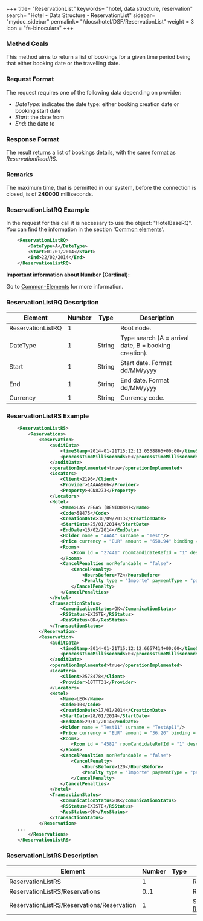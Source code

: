 +++
title= "ReservationList"
keywords= "hotel, data structure, reservation"
search= "Hotel - Data Structure - ReservationList"
sidebar= "mydoc_sidebar"
permalink= "/docs/hotel/DSF/ReservationList"
weight = 3
icon = "fa-binoculars"
+++



### Method Goals


This method aims to return a list of bookings for a given time period
being that either booking date or the travelling date.



### Request Format


The request requires one of the following data depending on provider:

-   *DateType*: indicates the date type: either booking creation date or
    booking start date
-   *Start*: the date from
-   *End*: the date to



### Response Format


The result returns a list of bookings details, with the same format as
*ReservationReadRS*.



### Remarks


The maximum time, that is permitted in our system, before the connection
is closed, is of **240000** milliseconds.



### ReservationListRQ Example

In the request for this call it is necessary to use the object: "HotelBaseRQ". You can find the information in the section '[Common elements](/connectiontypessellers/hotelpullsellers/methods/messages/common-elements/)'.

~~~xml
    <ReservationListRQ>
        <DateType>A</DateType>
        <Start>01/01/2014</Start>
        <End>22/02/2014</End>
    </ReservationListRQ>
~~~


**Important information about Number (Cardinal):**

Go to [Common-Elements](/connectiontypessellers/hotelpullsellers/methods/common-elements/#Important) for more information.


### ReservationListRQ Description


| **Element**		| **Number**	| **Type**	| **Description**					|
| --------------------- | ------------- | ------------- | ----------------------------------------------------- |
| ReservationListRQ	| 1             |		| Root node.						|
| DateType       	| 1      	| String 	| Type search (A = arrival date, B = booking creation). |
| Start          	| 1      	| String 	| Start date. Format dd/MM/yyyy							|
| End            	| 1      	| String 	| End date. Format dd/MM/yyyy	 						|
| Currency       	| 1      	| String 	| Currency code.					|



### ReservationListRS Example


~~~xml
    <ReservationListRS>
        <Reservations>
            <Reservation>
                <auditData>
                    <timeStamp>2014-01-21T15:12:12.0558866+00:00</timeStamp>
                    <processTimeMilliseconds>0</processTimeMilliseconds>
                </auditData>
                <operationImplemented>true</operationImplemented>
                <Locators>
                    <Client>2196</Client>
                    <Provider>1AAAA966</Provider>
                    <Property>HCN8273</Property>
                </Locators>
                <Hotel>
                    <Name>LAS VEGAS (BENIDORM)</Name>
                    <Code>58475</Code>
                    <CreationDate>30/09/2013</CreationDate>
                    <StartDate>25/01/2014</StartDate>
                    <EndDate>16/02/2014</EndDate>
                    <Holder name = "AAAA" surname = "Test"/>
                    <Price currency = "EUR" amount = "658.94" binding = "false" commission = "-1"/>
                    <Rooms>
                        <Room id = "27441" roomCandidateRefId = "1" description = "Doble Standard"/>
                    </Rooms>
                    <CancelPenalties nonRefundable = "false">
                        <CancelPenalty>
                            <HoursBefore>72</HoursBefore>
                            <Penalty type = "Importe" paymentType = "pagoMinorista" currency = "EUR">29.95</Penalty>
                        </CancelPenalty>
                    </CancelPenalties>
                </Hotel>
                <TransactionStatus>
                    <ComunicationStatus>OK</ComunicationStatus>
                    <RSStatus>EXISTE</RSStatus>
                    <ResStatus>OK</ResStatus>
                </TransactionStatus>
            </Reservation>
            <Reservation>
                <auditData>
                    <timeStamp>2014-01-21T15:12:12.6657414+00:00</timeStamp>
                    <processTimeMilliseconds>0</processTimeMilliseconds>
                </auditData>
                <operationImplemented>true</operationImplemented>
                <Locators>
                    <Client>2578478</Client>
                    <Provider>10TTT31</Provider>
                </Locators>
                <Hotel>
                    <Name>LEO</Name>
                    <Code>10</Code>
                    <CreationDate>17/01/2014</CreationDate>
                    <StartDate>28/01/2014</StartDate>
                    <EndDate>29/01/2014</EndDate>
                    <Holder name = "Test11" surname = "TestAp11"/>
                    <Price currency = "EUR" amount = "36.20" binding = "false" commission = "-1"/>
                    <Rooms>
                        <Room id = "4582" roomCandidateRefId = "1" description = "Doble Standard.."/>
                    </Rooms>
                    <CancelPenalties nonRefundable = "false">
                        <CancelPenalty>
                            <HoursBefore>120</HoursBefore>
                            <Penalty type = "Importe" paymentType = "pagoMinorista" currency = "EUR">72.40</Penalty>
                        </CancelPenalty>
                    </CancelPenalties>
                </Hotel>
                <TransactionStatus>
                    <ComunicationStatus>OK</ComunicationStatus>
                    <RSStatus>EXISTE</RSStatus>
                    <ResStatus>OK</ResStatus>
                </TransactionStatus>
            </Reservation>
    ...
        </Reservations>
    </ReservationListRS>
~~~


### ReservationListRS Description


| **Element**					| **Number**	| **Type** | **Description**				|
| --------------------------------------------- | ------------- | -------- | ------------------------------------------ |
| ReservationListRS              		| 1             |	   | Root node.					|
| ReservationListRS/Reservations 		| 0..1          |	   | Reservations.				|
| ReservationListRS/Reservations/Reservation	| 1             |	   | Same structure as [ReservationReadRS](/connectiontypessellers/hotelpullsellers/methods/messages/booking-flow-methods/reservationread/#reservationreadrs-description).	|


